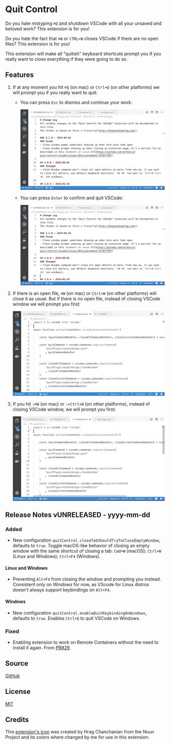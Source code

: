 # Quit Control

Do you hate mistyping `⌘Q` and shutdown VSCode with all your unsaved and beloved work? This extension is for you!

Do you hate the fact that `⌘W` or `CTRL+W` closes VSCode if there are no open files? This extension is for you!

This extension will make all "quitish" keyboard shortcuts prompt you if you really want to close everything if they were going to do so.

## Features

1. If at any moment you hit `⌘Q` (on mac) or `Ctrl+Q` (on other platforms) we will prompt you if you really want to quit:
    
    * You can press `Esc` to dismiss and continue your work:
        
        ![Quit Prevented](images/quitPrevented.gif)

    * You can press `Enter` to confirm and quit VSCode:
        
        ![Quit](images/quit.gif)

2. If there is an open file, `⌘W` (on mac) or `Ctrl+W` (on other platforms) will close it as usual. But if there is no open file, instead of closing VSCode window we will prompt you first:

    ![Close Tab](images/closeTab.gif)

3. If you hit `⇧⌘W` (on mac) or `⇧+Ctrl+W` (on other platforms), instead of closing VSCode window, we will prompt you first:

    ![Close Window](images/closeWindow.gif)

## Release Notes vUNRELEASED - yyyy-mm-dd
### Added
- New configuration `quitControl.closeTabShouldTryToCloseEmptyWindow`, defaults to `true`. Toggle macOS-like behavior of closing an empty window with the same shortcut of closing a tab: `Cmd+W` (macOS); `Ctrl+W` (Linux and Windows); `Ctrl+F4` (Windows).
#### Linux and Windows 
- Preventing `Alt+F4` from closing the window and prompting you instead. Consistent only on Windows for now, as VScode for Linux distros doesn't always support keybindings on `Alt+F4`.
#### Windows
- New configuration `quitControl.enableQuitKeybindingOnWindows`, defaults to `true`. Enables `Ctrl+Q` to quit VSCode on Windows.
### Fixed
- Enabling extension to work on Remote Containers without the need to install it again. From [PR#29](https://github.com/artdiniz/quit-control-vscode/pull/29).

## Source

[GitHub](https://github.com/artdiniz/quitControlVSCode)

## License

[MIT](https://raw.githubusercontent.com/artdiniz/quitControlVSCode/master/LICENSE)

## Credits

This [extension's icon](https://github.com/artdiniz/quitControlVSCode/blob/master/images/icon.png) was created by Hrag Chanchanian from the Noun Project and its colors where changed by me for use in this extension.